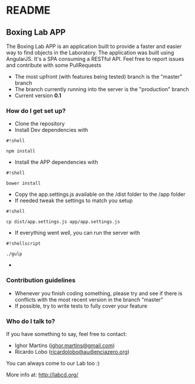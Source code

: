 # README #

## Boxing Lab APP ##

The Boxing Lab APP is an application built to provide a faster and easier way to find objects in the Laboratory.
The application was built using AngularJS. It's a SPA consuming a RESTful API.
Feel free to report issues and contribute with some PullRequests

* The most upfront (with features being tested) branch is the "master" branch
* The branch currently running into the server is the "production" branch
* Current version **0.1**

### How do I get set up? ###

* Clone the repository
* Install Dev dependencies with 
```
#!shell

npm install
```
* Install the APP dependencies with
```
#!shell

bower install

```

* Copy the app.settings.js available on the /dist folder to the /app folder
* If needed tweak the settings to match you setup

```
#!shell

cp dist/app.settings.js app/app.settings.js

```

* If everything went well, you can run the server with

```
#!shellscript

./gulp
```

*


### Contribution guidelines ###

* Whenever you finish coding something, please try and see if there is conflicts with the most recent version in the branch "master"
* If possible, try to write tests to fully cover your feature

### Who do I talk to? ###

If you have something to say, feel free to contact:

* Ighor Martins (ighor.martins@gmail.com)
* Ricardo Lobo (ricardolobo@audienciazero.org)

You can always come to our Lab too :)

More info at: http://labcd.org/
